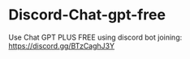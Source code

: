 # Discord-Chat-gpt-free
Use Chat GPT PLUS FREE using discord bot joining: https://discord.gg/BTzCaghJ3Y







                                                                                             